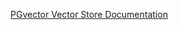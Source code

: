 [PGvector Vector Store Documentation](https://docs.spring.io/spring-ai/reference/1.0-SNAPSHOT/api/vectordbs/pgvector.html)